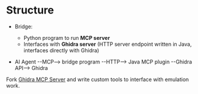 # Structure
- Bridge:
    - Python program to run **MCP server**
    - Interfaces with **Ghidra server** (HTTP server endpoint written in Java, interfaces directly with Ghidra)

- AI Agent --MCP--> bridge program --HTTP--> Java MCP plugin --Ghidra API--> Ghidra



Fork [Ghidra MCP Server](https://github.com/LaurieWired/GhidraMCP) and write custom tools to interface with emulation work.
